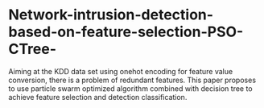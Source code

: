 # Network-intrusion-detection-based-on-feature-selection-PSO-CTree-
Aiming at the KDD data set using onehot encoding for feature value conversion, there is a problem of redundant features. This paper proposes to use particle swarm optimized algorithm combined with decision tree to achieve feature selection and detection classification.
